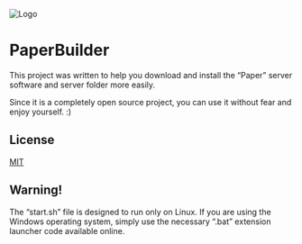 
![Logo](https://cdn.discordapp.com/attachments/1392578254652837909/1407237756291125318/airplane1.png?ex=68a55fca&is=68a40e4a&hm=31dbf41fa9622eb849460453a0bf661b861685f5db356f54069cd6bf3991fd0c&)

    
# PaperBuilder

This project was written to help you download and install the “Paper” server software and server folder more easily.

Since it is a completely open source project, you can use it without fear and enjoy yourself. :)


## License

[MIT](https://choosealicense.com/licenses/mit/)

  
## Warning!

The “start.sh” file is designed to run only on Linux. If you are using the Windows operating system, simply use the necessary “.bat” extension launcher code available online.

  